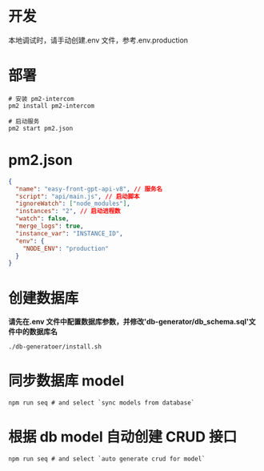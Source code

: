 <!--
 * @Author: leyi leyi@myun.info
 * @Date: 2021-11-25 17:08:33
 * @LastEditors: leyi leyi@myun.info
 * @LastEditTime: 2023-03-05 00:29:00
 * @FilePath: /easy-front-gpt-api/README.md
 * @Description:
 *
 * Copyright (c) 2023 by ${git_name_email}, All Rights Reserved.
-->

# 开发

本地调试时，请手动创建.env 文件，参考.env.production

# 部署

```shell
# 安装 pm2-intercom
pm2 install pm2-intercom

# 启动服务
pm2 start pm2.json
```

# pm2.json

```json
{
  "name": "easy-front-gpt-api-v8", // 服务名
  "script": "api/main.js", // 启动脚本
  "ignoreWatch": ["node_modules"],
  "instances": "2", // 启动进程数
  "watch": false,
  "merge_logs": true,
  "instance_var": "INSTANCE_ID",
  "env": {
    "NODE_ENV": "production"
  }
}
```

# 创建数据库

**请先在.env 文件中配置数据库参数，并修改'db-generator/db_schema.sql'文件中的数据库名**

```shell
./db-generatoer/install.sh
```

# 同步数据库 model

```shell
npm run seq # and select `sync models from database`
```

# 根据 db model 自动创建 CRUD 接口

```shell
npm run seq # and select `auto generate crud for model`
```
